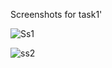 Screenshots for task1'


![Ss1](https://user-images.githubusercontent.com/97404768/151608623-e6293bdb-eaa6-4b2e-893a-6f5cddee171f.jpeg)



![ss2](https://user-images.githubusercontent.com/97404768/151608648-ebdd5345-3e7b-4f03-a01e-6534c41e606f.jpeg)
